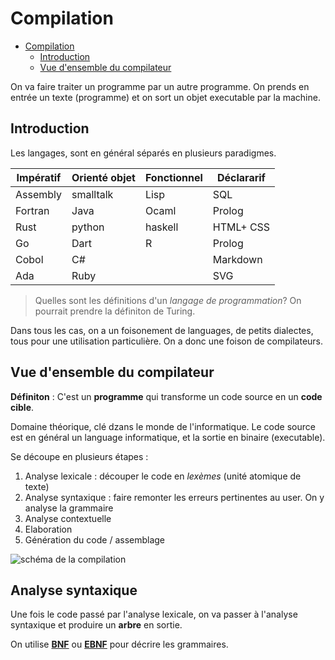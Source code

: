 # Compilation

- [Compilation](#compilation)
  - [Introduction](#introduction)
  - [Vue d'ensemble du compilateur](#vue-densemble-du-compilateur)


On va faire traiter un programme par un autre programme. On prends en entrée un texte (programme) et on sort un objet executable par la machine. 

## Introduction

Les langages, sont en général séparés en plusieurs paradigmes. 

| Impératif 	| Orienté objet 	| Fonctionnel 	| Déclararif 	|
|-----------	|---------------	|-------------	|------------	|
| Assembly  	| smalltalk     	| Lisp        	| SQL        	|
| Fortran   	| Java          	| Ocaml       	| Prolog     	|
| Rust      	| python        	| haskell     	| HTML+ CSS  	|
| Go        	| Dart          	| R           	| Prolog     	|
| Cobol     	| C#            	|             	| Markdown   	|
| Ada       	| Ruby          	|             	| SVG        	|

> Quelles sont les définitions d'un *langage de programmation*? On pourrait prendre la définiton de Turing.

Dans tous les cas, on a un foisonement de languages, de petits dialectes, tous pour une utilisation particulière. On a donc une foison de compilateurs.

## Vue d'ensemble du compilateur

**Définiton** : C'est un **programme** qui transforme un code source en un **code cible**.

Domaine théorique, clé dzans le monde de l'informatique. Le code source est en général un language informatique, et la sortie en binaire (executable).

Se découpe en plusieurs étapes : 

1. Analyse lexicale : découper le code en *lexèmes* (unité atomique de texte)
2. Analyse syntaxique : faire remonter les erreurs pertinentes au user. On y analyse la grammaire
3. Analyse contextuelle
4. Elaboration
5. Génération du code / assemblage

![schéma de la compilation](https://upload.wikimedia.org/wikipedia/commons/thumb/e/e5/Cha%C3%AEne_de_compilation.svg/1024px-Cha%C3%AEne_de_compilation.svg.png)

## Analyse syntaxique

Une fois le code passé par l'analyse lexicale, on va passer à l'analyse syntaxique et produire un **arbre** en sortie. 

On utilise [**BNF**](https://fr.wikipedia.org/wiki/Forme_de_Backus-Naur) ou [**EBNF**](https://en.wikipedia.org/wiki/Extended_Backus%E2%80%93Naur_form) pour décrire les grammaires.
